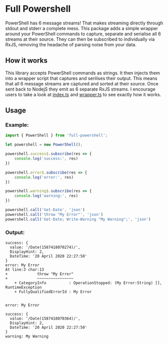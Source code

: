 # Full Powershell
PowerShell has 6 message streams! That makes streaming directly through stdout and stderr a complete mess. This package adds a simple wrapper around your PowerShell commands to capture, separate and serialise all 6 streams at their source. They can then be subscribed to individually via RxJS, removing the headache of parsing noise from your data.


## How it works
This library accepts PowerShell commands as strings. It then injects them into a wrapper script that captures and serilises their output. This means that all 6 message streams are captured and sorted at their source. Once sent back to NodejS they emit as 6 separate RxJS streams. I encourage users to take a look at [index.ts](https://github.com/daverickdunn/full-powershell/blob/master/src/index.ts) and [wrapper.ts](https://github.com/daverickdunn/full-powershell/blob/master/src/wrapper.ts) to see exactly how it works.


## Usage

### Example:

```typescript
import { PowerShell } from 'full-powershell';

let powershell = new PowerShell();

powershell.success$.subscribe(res => {
    console.log('success:', res)
})

powershell.error$.subscribe(res => {
    console.log('error:', res)
})

powershell.warning$.subscribe(res => {
    console.log('warning:', res)
})

powershell.call('Get-Date', 'json')
powershell.call('throw "My Error"', 'json')
powershell.call('Get-Date; Write-Warning "My Warning";', 'json')
```

### Output:

```
success: {
  value: '/Date(1587418070274)/',
  DisplayHint: 2,
  DateTime: '20 April 2020 22:27:50'
}
error: My Error
At line:3 char:13
+             throw "My Error"
+             ~~~~~~~~~~~~~~~~
    + CategoryInfo          : OperationStopped: (My Error:String) [], RuntimeException
    + FullyQualifiedErrorId : My Error


error: My Error

success: {
  value: '/Date(1587418070364)/',
  DisplayHint: 2,
  DateTime: '20 April 2020 22:27:50'
}
warning: My Warning
```